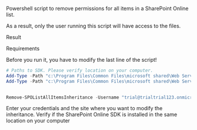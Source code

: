 Powershell script to remove permissions for all items in a SharePoint Online list.

As a result, only the user running this script will have access to the files.

 

 

Result



 

 

 

 

 

Requirements

Before you run it, you have to modify the last line of the script!

 

 

```PowerShell
# Paths to SDK. Please verify location on your computer. 
Add-Type -Path "c:\Program Files\Common Files\microsoft shared\Web Server Extensions\15\ISAPI\Microsoft.SharePoint.Client.dll"  
Add-Type -Path "c:\Program Files\Common Files\microsoft shared\Web Server Extensions\15\ISAPI\Microsoft.SharePoint.Client.Runtime.dll" 
 

Remove-SPOListAllItemsInheritance -Username "trial@trialtrial123.onmicrosoft.com" -Url "https://trialtrial123.sharepoint.com" -AdminPassword "Pass" -ListTitle "chc1" 
```
Enter your credentials and the site where you want to modify the inheritance. 
Verify if the SharePoint Online SDK is installed in the same location on your computer
